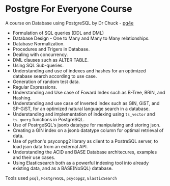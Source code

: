 # Postgre For Everyone Course

A course on Database using PostgreSQL by Dr Chuck - [pg4e](https://pg4e.com)

* Formulation of SQL queries (DDL and DML)
* Database Design - One to Many and Many to Many relationships.
* Database Normalization.
* Procedures and Trigers in Database.
* Dealing with concurrency.
* DML clauses such as ALTER TABLE.
* Using SQL Sub-queries.
* Understanding and use of indexes and hashes for an optimized database search according to use case.
* Generation of random test data.
* Regular Expressions.
* Understanding and Use case of Foward Index such as B-Tree, BRIN, and Hashing.
* Understanding and use case of Inverted index such as GIN, GiST, and SP-GiST, for an optimized natural language search in a database.
* Understanding and implementation of indexing using `ts_vector` and `ts_query` functions in PostgreSQL.
* Use of PostrgeSQL's jsonb datatype for manipulating and storing json.
* Creating a GIN index on a jsonb datatype column for optimal retrieval of data.
* Use of python's psyconpg2 library as client to a PostreSQL server, to load json data from an external API.
* Understanding the ACID and BASE Database architecures, examples and their use cases.
* Using Elasticsearch both as a powerful indexing tool into already existing data, and as a BASE(NoSQL) database.

Tools used `psql`, `PostgreSQL`, `psycopg2`, `ElasticSearch`